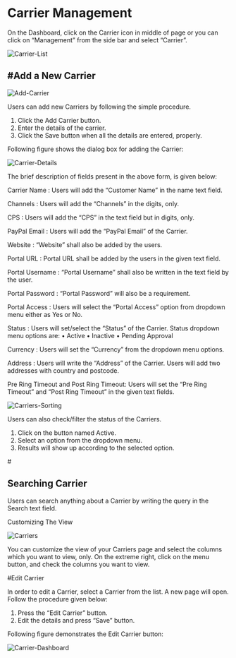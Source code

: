 <h1>Carrier Management</h1>

On the Dashboard, click on the Carrier icon in middle of page or you can click on “Management” from the side bar and select “Carrier”.

<img src="https://raw.githubusercontent.com/digipigeon/connexcs-user-docs/master/img/carrier-list.png" alt="Carrier-List"/>

<h2>#Add a New Carrier</h2>

<img src="https://raw.githubusercontent.com/digipigeon/connexcs-user-docs/master/img/add-carriers.png" alt="Add-Carrier"/>

Users can add new Carriers by following the simple procedure.

1.	Click the Add Carrier button.
2.	Enter the details of the carrier.
3.	Click the Save button when all the details are entered, properly.

Following figure shows the dialog box for adding the Carrier:

<img src="https://raw.githubusercontent.com/digipigeon/connexcs-user-docs/master/img/carrier-details.png" alt="Carrier-Details"/>

The brief description of fields present in the above form, is given below:

Carrier Name    :	Users will add the “Customer Name” in the name text field.

Channels        :	Users will add the “Channels” in the digits, only.

CPS             :	Users will add the “CPS” in the text field but in digits, only.

PayPal Email    :	Users will add the “PayPal Email” of the Carrier.

Website         :	“Website” shall also be added by the users.

Portal URL      :	Portal URL shall be added by the users in the given text field.

Portal Username :	“Portal Username” shall also be written in the text field by the user.

Portal Password	: “Portal Password” will also be a requirement. 

Portal Access   :	Users will select the “Portal Access” option from dropdown menu either as Yes or No.

Status          : Users will set/select the “Status” of the Carrier. Status dropdown menu options are:
                  •	Active
                  •	Inactive
                  •	Pending Approval


Currency        :	Users will set the “Currency” from the dropdown menu options.

Address         :	Users will write the “Address” of the Carrier. Users will add two addresses with country and postcode.

Pre Ring Timeout and Post Ring Timeout: 	Users will set the “Pre Ring Timeout” and “Post Ring Timeout” in the given text fields.

<img src="https://raw.githubusercontent.com/digipigeon/connexcs-user-docs/master/img/carriers-sorting.png" alt="Carriers-Sorting"/>

Users can also check/filter the status of the Carriers. 

1.	Click on the button named Active.
2.	Select an option from the dropdown menu.
3.	Results will show up according to the selected option.

#<h2>Searching Carrier</h2>

Users can search anything about a Carrier by writing the query in the Search text field.

Customizing The View

<img src="https://raw.githubusercontent.com/digipigeon/connexcs-user-docs/master/img/carriers.png" alt="Carriers"/>

You can customize the view of your Carriers page and select the columns which you want to view, only.
On the extreme right, click on the menu button, and check the columns you want to view.

#Edit Carrier

In order to edit a Carrier, select a Carrier from the list. A new page will open. Follow the procedure given below:

1.	Press the “Edit Carrier” button.
2.	Edit the details and press “Save” button.

Following figure demonstrates the Edit Carrier button:

<img src="https://raw.githubusercontent.com/digipigeon/connexcs-user-docs/master/img/carrier-dashboard.png" alt="Carrier-Dashboard"/>

